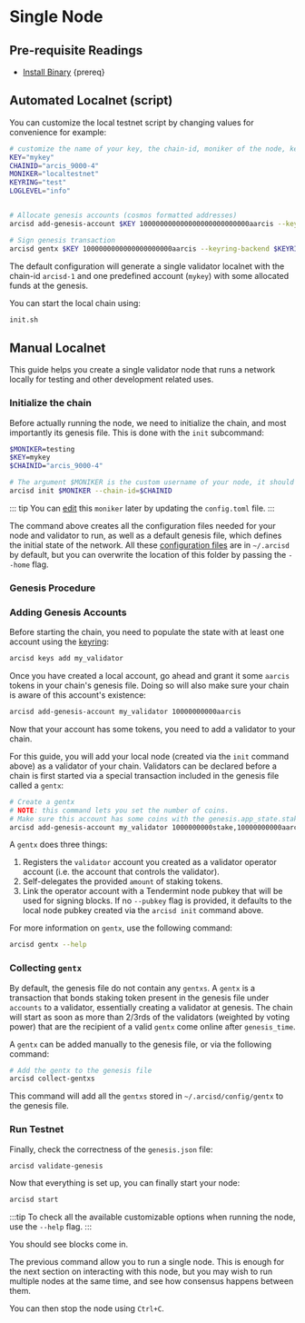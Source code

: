<!--
order: 1
-->

# Single Node

## Pre-requisite Readings

- [Install Binary](./../../validators/quickstart/installation.md)  {prereq}

## Automated Localnet (script)

You can customize the local testnet script by changing values for convenience for example:

```bash
# customize the name of your key, the chain-id, moniker of the node, keyring backend, and log level
KEY="mykey"
CHAINID="arcis_9000-4"
MONIKER="localtestnet"
KEYRING="test"
LOGLEVEL="info"


# Allocate genesis accounts (cosmos formatted addresses)
arcisd add-genesis-account $KEY 100000000000000000000000000aarcis --keyring-backend $KEYRING

# Sign genesis transaction
arcisd gentx $KEY 1000000000000000000000aarcis --keyring-backend $KEYRING --chain-id $CHAINID
```

The default configuration will generate a single validator localnet with the chain-id
`arcisd-1` and one predefined account (`mykey`) with some allocated funds at the genesis.

You can start the local chain using:

```bash
init.sh
```

## Manual Localnet

This guide helps you create a single validator node that runs a network locally for testing and other development related uses.

### Initialize the chain

Before actually running the node, we need to initialize the chain, and most importantly its genesis file. This is done with the `init` subcommand:

```bash
$MONIKER=testing
$KEY=mykey
$CHAINID="arcis_9000-4"

# The argument $MONIKER is the custom username of your node, it should be human-readable.
arcisd init $MONIKER --chain-id=$CHAINID
```

::: tip
You can [edit](./../../validators/quickstart/binary.md#configuring-the-node) this `moniker` later by updating the `config.toml` file.
:::

The command above creates all the configuration files needed for your node and validator to run, as well as a default genesis file, which defines the initial state of the network. All these [configuration files](./../../validators/quickstart/binary.md#configuring-the-node) are in `~/.arcisd` by default, but you can overwrite the location of this folder by passing the `--home` flag.

### Genesis Procedure

### Adding Genesis Accounts

Before starting the chain, you need to populate the state with at least one account using the [keyring](./../../users/keys/keyring.md#add-keys):

```bash
arcisd keys add my_validator
```

Once you have created a local account, go ahead and grant it some `aarcis` tokens in your chain's genesis file. Doing so will also make sure your chain is aware of this account's existence:

```bash
arcisd add-genesis-account my_validator 10000000000aarcis
```

Now that your account has some tokens, you need to add a validator to your chain.

 For this guide, you will add your local node (created via the `init` command above) as a validator of your chain. Validators can be declared before a chain is first started via a special transaction included in the genesis file called a `gentx`:

```bash
# Create a gentx
# NOTE: this command lets you set the number of coins. 
# Make sure this account has some coins with the genesis.app_state.staking.params.bond_denom denom
arcisd add-genesis-account my_validator 1000000000stake,10000000000aarcis
```

A `gentx` does three things:

1. Registers the `validator` account you created as a validator operator account (i.e. the account that controls the validator).
2. Self-delegates the provided `amount` of staking tokens.
3. Link the operator account with a Tendermint node pubkey that will be used for signing blocks. If no `--pubkey` flag is provided, it defaults to the local node pubkey created via the `arcisd init` command above.

For more information on `gentx`, use the following command:

```bash
arcisd gentx --help
```

### Collecting `gentx`

By default, the genesis file do not contain any `gentxs`. A `gentx` is a transaction that bonds
staking token present in the genesis file under `accounts` to a validator, essentially creating a
validator at genesis. The chain will start as soon as more than 2/3rds of the validators (weighted
by voting power) that are the recipient of a valid `gentx` come online after `genesis_time`.

A `gentx` can be added manually to the genesis file, or via the following command:

```bash
# Add the gentx to the genesis file
arcisd collect-gentxs
```

This command will add all the `gentxs` stored in `~/.arcisd/config/gentx` to the genesis file.

### Run Testnet

Finally, check the correctness of the `genesis.json` file:

```bash
arcisd validate-genesis
```

Now that everything is set up, you can finally start your node:

```bash
arcisd start
```

:::tip
To check all the available customizable options when running the node, use the `--help` flag.
:::

You should see blocks come in.

The previous command allow you to run a single node. This is enough for the next section on interacting with this node, but you may wish to run multiple nodes at the same time, and see how consensus happens between them.

You can then stop the node using `Ctrl+C`.
